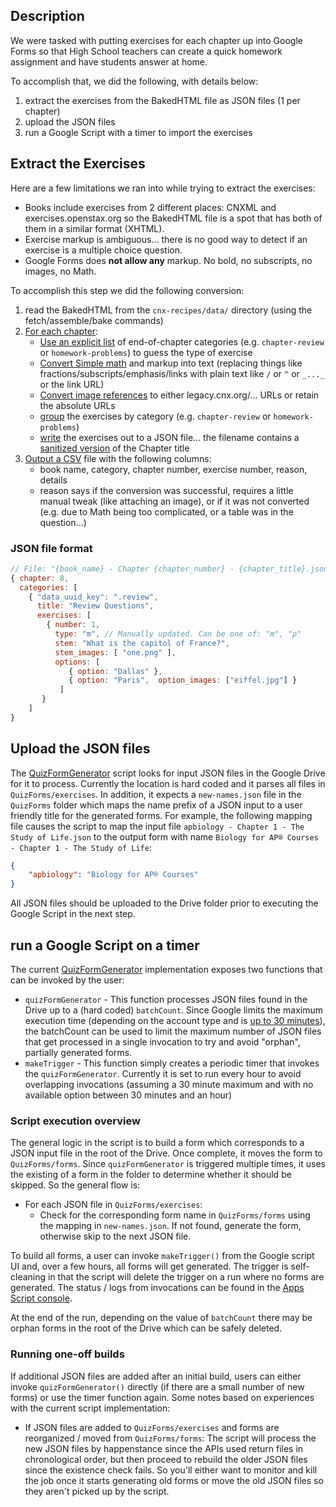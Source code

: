 ## Description

We were tasked with putting exercises for each chapter up into Google Forms so that High School teachers can create a quick homework assignment and have students answer at home.

To accomplish that, we did the following, with details below:

1. extract the exercises from the BakedHTML file as JSON files (1 per chapter)
1. upload the JSON files
1. run a Google Script with a timer to import the exercises


## Extract the Exercises

Here are a few limitations we ran into while trying to extract the exercises:

- Books include exercises from 2 different places: CNXML and exercises.openstax.org so the BakedHTML file is a spot that has both of them in a similar format (XHTML).
- Exercise markup is ambiguous... there is no good way to detect if an exercise is a multiple choice question.
- Google Forms does **not allow any** markup. No bold, no subscripts, no images, no Math.

To accomplish this step we did the following conversion:

1. read the BakedHTML from the `cnx-recipes/data/` directory (using the fetch/assemble/bake commands)
1. [For each chapter](./extract-exercises.xsl#L17):
    - [Use an explicit list](./extract-exercises.xsl#L215) of end-of-chapter categories (e.g. `chapter-review` or `homework-problems`) to guess the type of exercise
    - [Convert Simple math](./extract-exercises.xsl#L323-L395) and markup into text (replacing things like fractions/subscripts/emphasis/links with plain text like `/` or `^` or `_..._` or the link URL)
    - [Convert image references](./extract-exercises.xsl#L190) to either legacy.cnx.org/... URLs or retain the absolute URLs
    - [group](./extract-exercises.xsl#L51) the exercises by category (e.g. `chapter-review` or `homework-problems`)
    - [write](./extract-exercises.xsl#L46) the exercises out to a JSON file... the filename contains a [sanitized version](./extract-exercises.xsl#L22) of the Chapter title
1. [Output a CSV](./extract-exercises.xsl#L154) file with the following columns:
    - book name, category, chapter number, exercise number, reason, details
    - reason says if the conversion was successful, requires a little manual tweak (like attaching an image), or if it was not converted (e.g. due to Math being too complicated, or a table was in the question...)

### JSON file format

```js
// File: "{book_name} - Chapter {chapter_number} - {chapter_title}.json"
{ chapter: 8,
  categories: [
    { "data_uuid_key": ".review",
      title: "Review Questions",
      exercises: [
        { number: 1,
          type: "m", // Manually updated. Can be one of: "m", "p"
          stem: "What is the capitol of France?",
          stem_images: [ "one.png" ],
          options: [
             { option: "Dallas" }, 
             { option: "Paris",  option_images: ["eiffel.jpg"] }
           ]
       }
    ]
}
```

## Upload the JSON files
The [QuizFormGenerator](./QuizForms/QuizFormGenerator.js) script looks for input JSON files in the Google Drive for it to process. Currently the location is hard coded and it parses all files in `QuizForms/exercises`. In addition, it expects a `new-names.json` file in the `QuizForms` folder which maps the name prefix of a JSON input to a user friendly title for the generated forms. For example, the following mapping file causes the script to map the input file `apbiology - Chapter 1 - The Study of Life.json` to the output form with name `Biology for AP® Courses - Chapter 1 - The Study of Life`:

```json
{
    "apbiology": "Biology for AP® Courses"
}
```

All JSON files should be uploaded to the Drive folder prior to executing the Google Script in the next step.

## run a Google Script on a timer

The current [QuizFormGenerator](./QuizForms/QuizFormGenerator.js) implementation exposes two functions that can be invoked by the user:
* `quizFormGenerator` - This function processes JSON files found in the Drive up to a (hard coded) `batchCount`. Since Google limits the maximum execution time (depending on the account type and is [up to 30 minutes](https://developers.google.com/apps-script/guides/services/quotas)), the batchCount can be used to limit the maximum number of JSON files that get processed in a single invocation to try and avoid "orphan", partially generated forms.
* `makeTrigger` - This function simply creates a periodic timer that invokes the `quizFormGenerator`. Currently it is set to run every hour to avoid overlapping invocations (assuming a 30 minute maximum and with no available option between 30 minutes and an hour)

### Script execution overview
The general logic in the script is to build a form which corresponds to a JSON input file in the root of the Drive. Once complete, it moves the form to `QuizForms/forms`. Since `quizFormGenerator` is triggered multiple times, it uses the existing of a form in the folder to determine whether it should be skipped. So the general flow is:
* For each JSON file in `QuizForms/exercises`:
    * Check for the corresponding form name in `QuizForms/forms` using the mapping in `new-names.json`. If not found, generate the form, otherwise skip to the next JSON file.

To build all forms, a user can invoke `makeTrigger()` from the Google script UI and, over a few hours, all forms will get generated. The trigger is self-cleaning in that the script will delete the trigger on a run where no forms are generated. The status / logs from invocations can be found in the [Apps Script console](https://script.google.com/home/executions).

At the end of the run, depending on the value of `batchCount` there may be orphan forms in the root of the Drive which can be safely deleted.

### Running one-off builds
If additional JSON files are added after an initial build, users can either invoke `quizFormGenerator()` directly (if there are a small number of new forms) or use the timer function again. Some notes based on experiences with the current script implementation:
* If JSON files are added to `QuizForms/exercises` and forms are reorganized / moved from `QuizForms/forms`: The script will process the new JSON files by happenstance since the APIs used return files in chronological order, but then proceed to rebuild the older JSON files since the existence check fails. So you'll either want to monitor and kill the job once it starts generating old forms or move the old JSON files so they aren't picked up by the script.